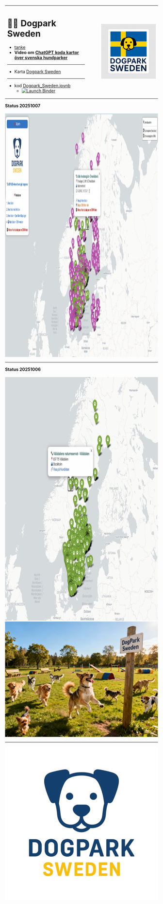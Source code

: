 <table border=0>
<tr>
<td>

# 🐕‍🦺 Dogpark Sweden

* [tanke](https://community.dataportal.se/topic/1060/gemensam-specifikation-f%C3%B6r-hundrastg%C3%A5rd-hj%C3%A4lp-oss-f%C3%B6rb%C3%A4ttra)  
* **Video om [ChatGPT koda kartor över svenska hundparker](https://youtu.be/nvor41L9jHc)**
----
* Karta [Dogpark Sweden](https://raw.githack.com/salgo60/Dogpark_Sweden/main/notebook/hundparker_folium_snygg.html)

---
* kod [Dogpark_Sweden.ipynb](https://github.com/salgo60/Dogpark_Sweden/blob/main/notebook/Dogpark_Sweden.ipynb)
   * [![Launch Binder](https://mybinder.org/badge_logo.svg)](https://mybinder.org/v2/gh/salgo60/Dogpark_Sweden/main?labpath=notebook/Dogpark_Sweden.ipynb) 

</td>
<td align="right" width="220">

<img src="ChatGPTImage_dogparkSweden1.png" alt="Dogpark Sweden" width="180">

</td>
</tr>
</table>
<b>Status 20251007</b><br /><br />
<img src="Dog%20park%20Sweden%2020251007.jpg" alt="Dogpark Sweden 20251007" width="800" height="800">

---
<b>Status 20251006</b><br /><br />
<img src="DogparkSweden.jpg" alt="Dogpark Sweden 20251006" width="800" height="800">
<img src="DogParkSwedenPhoto.png" alt="Dogpark Sweden Photo">

----
<img src="DogparkSweden_2.jpg" alt="Dogpark Sweden Photo 2">




